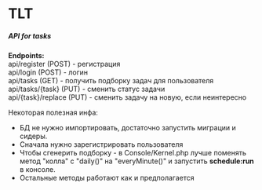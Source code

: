 # TLT

##### API for tasks
**Endpoints:**  
api/register (POST) - регистрация  
api/login (POST) - логин  
api/tasks (GET) - получить подборку задач для пользователя  
api/tasks/{task} (PUT) - сменить статус задачи  
api/{task}/replace (PUT) - сменить задачу на новую, если неинтересно  

Некоторая полезная инфа:
- БД не нужно импортировать, достаточно запустить миграции и сидеры.
- Сначала нужно зарегистрировать пользователя
- Чтобы сгенерить подборку - в Console/Kernel.php лучше поменять метод "колла" с "daily()" на "everyMinute()" и запустить **schedule:run** в консоле. 
- Остальные методы работают как и предполагается
